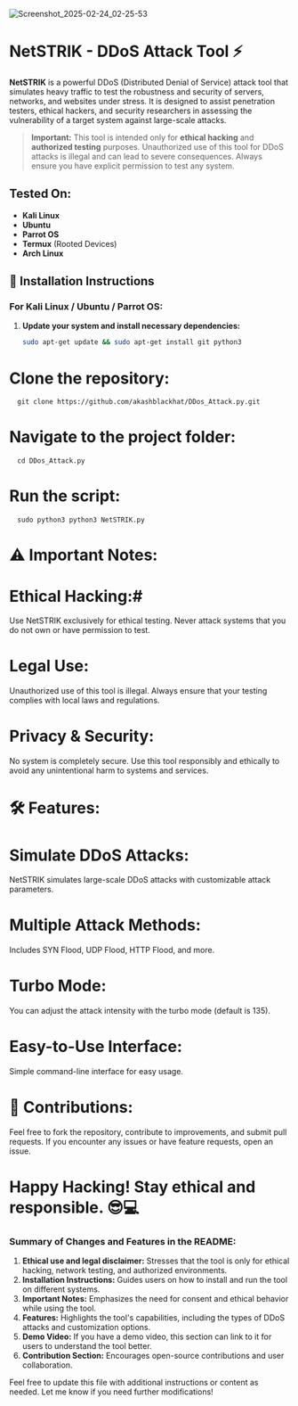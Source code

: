 ![Screenshot_2025-02-24_02-25-53](https://github.com/user-attachments/assets/5c09180c-6d4e-4de5-837b-50482f226bd3)

# **NetSTRIK - DDoS Attack Tool** ⚡

**NetSTRIK** is a powerful DDoS (Distributed Denial of Service) attack tool that simulates heavy traffic to test the robustness and security of servers, networks, and websites under stress. It is designed to assist penetration testers, ethical hackers, and security researchers in assessing the vulnerability of a target system against large-scale attacks.

> **Important:** This tool is intended only for **ethical hacking** and **authorized testing** purposes. Unauthorized use of this tool for DDoS attacks is illegal and can lead to severe consequences. Always ensure you have explicit permission to test any system.

## **Tested On:**
- **Kali Linux**
- **Ubuntu**
- **Parrot OS**
- **Termux** (Rooted Devices)
- **Arch Linux**

## **🚀 Installation Instructions**

### **For Kali Linux / Ubuntu / Parrot OS:**

1. **Update your system and install necessary dependencies:**
   ```bash
   sudo apt-get update && sudo apt-get install git python3
# Clone the repository:
      git clone https://github.com/akashblackhat/DDos_Attack.py.git

 # Navigate to the project folder:
      cd DDos_Attack.py
# Run the script:
      sudo python3 python3 NetSTRIK.py
# ⚠️ Important Notes:
# Ethical Hacking:#
Use NetSTRIK exclusively for ethical testing. Never attack systems that you do not own or have permission to test.

# Legal Use:
Unauthorized use of this tool is illegal. Always ensure that your testing complies with local laws and regulations.

# Privacy & Security: 
No system is completely secure. Use this tool responsibly and ethically to avoid any unintentional harm to systems and services.
# 🛠️ Features:
# Simulate DDoS Attacks:
NetSTRIK simulates large-scale DDoS attacks with customizable attack parameters.
# Multiple Attack Methods: 
Includes SYN Flood, UDP Flood, HTTP Flood, and more.
# Turbo Mode: 
You can adjust the attack intensity with the turbo mode (default is 135).
# Easy-to-Use Interface: 
Simple command-line interface for easy usage.
# 📣 Contributions:
Feel free to fork the repository, contribute to improvements, and submit pull requests. If you encounter any issues or have feature requests, open an issue.

# Happy Hacking! Stay ethical and responsible. 😎💻


### **Summary of Changes and Features in the README:**
1. **Ethical use and legal disclaimer:** Stresses that the tool is only for ethical hacking, network testing, and authorized environments.
2. **Installation Instructions:** Guides users on how to install and run the tool on different systems.
3. **Important Notes:** Emphasizes the need for consent and ethical behavior while using the tool.
4. **Features:** Highlights the tool's capabilities, including the types of DDoS attacks and customization options.
5. **Demo Video:** If you have a demo video, this section can link to it for users to understand the tool better.
6. **Contribution Section:** Encourages open-source contributions and user collaboration.

Feel free to update this file with additional instructions or content as needed. Let me know if you need further modifications!

